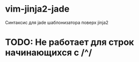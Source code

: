 # vim-jinja2-jade
Синтаксис для jade шаблонизатора поверх jinja2

# TODO: Не работает для строк начинающихся с /^/
